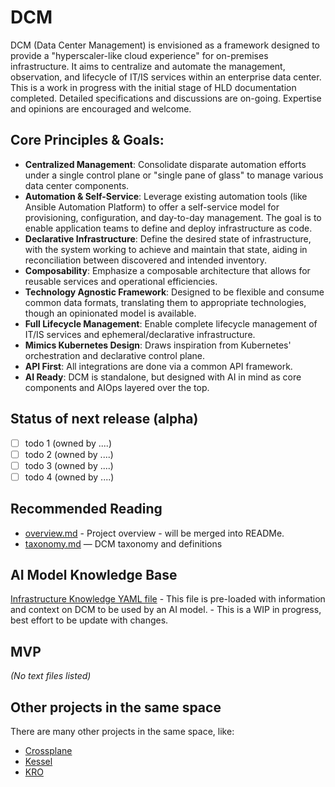 # DCM

DCM (Data Center Management) is envisioned as a framework designed to provide a "hyperscaler-like cloud experience" for on-premises infrastructure. It aims to centralize and automate the management, observation, and lifecycle of IT/IS services within an enterprise data center. This is a work in progress with the initial stage of HLD documentation completed. Detailed specifications and discussions are on-going. Expertise and opinions are encouraged and welcome.
  
## Core Principles & Goals:
  
* **Centralized Management**: Consolidate disparate automation efforts under a single control plane or "single pane of glass" to manage various data center components.
* **Automation & Self-Service**: Leverage existing automation tools (like Ansible Automation Platform) to offer a self-service model for provisioning, configuration, and day-to-day management. The goal is to enable application teams to define and deploy infrastructure as code.
* **Declarative Infrastructure**: Define the desired state of infrastructure, with the system working to achieve and maintain that state, aiding in reconciliation between discovered and intended inventory.
* **Composability**: Emphasize a composable architecture that allows for reusable services and operational efficiencies.
* **Technology Agnostic Framework**: Designed to be flexible and consume common data formats, translating them to appropriate technologies, though an opinionated model is available.
* **Full Lifecycle Management**: Enable complete lifecycle management of IT/IS services and ephemeral/declarative infrastructure.
* **Mimics Kubernetes Design**: Draws inspiration from Kubernetes' orchestration and declarative control plane.
* **API First**: All integrations are done via a common API framework.
* **AI Ready**: DCM is standalone, but designed with AI in mind as core components and AIOps layered over the top.
  
## Status of next release (alpha)
  
- [ ] todo 1 (owned by ....)
- [ ] todo 2 (owned by ....)
- [ ] todo 3 (owned by ....)
- [ ] todo 4 (owned by ....)
  
## Recommended Reading
- [overview.md](overview.md) - Project overview - will be merged into READMe.
- [taxonomy.md](./taxonomy/) — DCM taxonomy and definitions

## AI Model Knowledge Base

[Infrastructure Knowledge YAML file](architecture/infrastructure_knowledge.yaml) - This file is pre-loaded with information and context on DCM to be used by an AI model. - This is a WIP in progress, best effort to be update with changes.
  
## MVP
_(No text files listed)_
  
## Other projects in the same space
There are many other projects in the same space, like:
  
* [Crossplane](https://crossplane.io)
* [Kessel](https://github.com/project-kessel)
* [KRO](https://kro.run)